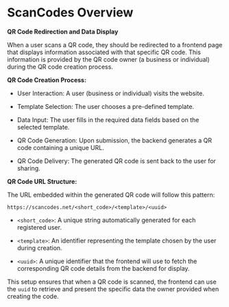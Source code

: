 # ScanCodes Overview

**QR Code Redirection and Data Display**

When a user scans a QR code, they should be redirected to a frontend page that displays information associated with that specific QR code. This information is provided by the QR code owner (a business or individual) during the QR code creation process.

**QR Code Creation Process:**
- User Interaction: A user (business or individual) visits the website.

- Template Selection: The user chooses a pre-defined template.

- Data Input: The user fills in the required data fields based on the selected template.

- QR Code Generation: Upon submission, the backend generates a QR code containing a unique URL.

- QR Code Delivery: The generated QR code is sent back to the user for sharing.



**QR Code URL Structure:**

The URL embedded within the generated QR code will follow this pattern:

`https://scancodes.net/<short_code>/<template>/<uuid>`

- `<short_code>`: A unique string automatically generated for each registered user.

- `<template>`: An identifier representing the template chosen by the user during creation.

- `<uuid>`: A unique identifier that the frontend will use to fetch the corresponding QR code details from the backend for display.

This setup ensures that when a QR code is scanned, the frontend can use the `uuid` to retrieve and present the specific data the owner provided when creating the code.